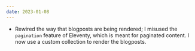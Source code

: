 ```yaml
---
date: 2023-01-08
---
```


+ Rewired the way that blogposts are being rendered; I misused the `pagination` feature of Eleventy, which is meant for paginated content. I now use a custom collection to render the blogposts.